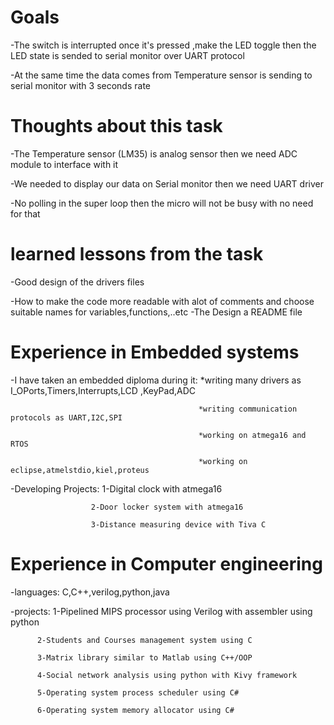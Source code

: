 # Goals
  -The switch is interrupted once it's pressed ,make the LED toggle then the LED state is sended to serial monitor over UART protocol
  
  -At the same time the data comes from Temperature sensor is sending to serial monitor with 3 seconds rate
# Thoughts about this task
  -The Temperature sensor (LM35) is analog sensor then we need ADC module to interface with it
 
  -We needed to display our data on Serial monitor then we need UART driver
  
  -No polling in the super loop then the micro will not be busy with no need for that
# learned lessons from the task
  -Good design of the drivers files
  
  -How to make the code more readable with alot of comments and choose suitable names for variables,functions,..etc
  -The Design a README file
  
# Experience in Embedded systems
  -I have taken an embedded diploma during it:
                                              *writing many drivers as I_OPorts,Timers,Interrupts,LCD ,KeyPad,ADC
                                              
                                              *writing communication protocols as UART,I2C,SPI
                                              
                                              *working on atmega16 and RTOS
                                              
                                              *working on eclipse,atmelstdio,kiel,proteus
                                              
  -Developing Projects:
                      1-Digital clock with atmega16
                      
                      2-Door locker system with atmega16
                      
                      3-Distance measuring device with Tiva C
# Experience in Computer engineering
-languages: C,C++,verilog,python,java

-projects: 
          1-Pipelined MIPS processor using Verilog with assembler using python
          
          2-Students and Courses management system using C
          
          3-Matrix library similar to Matlab using C++/OOP
          
          4-Social network analysis using python with Kivy framework
          
          5-Operating system process scheduler using C#
          
          6-Operating system memory allocator using C#
